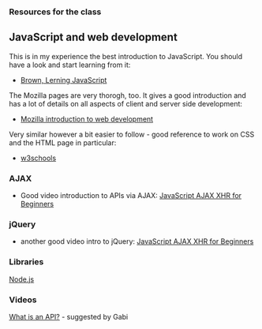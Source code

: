 ### Resources for the class
## JavaScript and web development

This is in my experience the best introduction to JavaScript. You should have a look and start learning from it:
- [Brown, Lerning JavaScript](http://bobcat.library.nyu.edu/primo-explore/fulldisplay?docid=nyu_aleph005576713&context=L&vid=NYU&search_scope=all&tab=all&lang=en_US)

The Mozilla pages are very thorogh, too. It gives a good introduction and has a lot of details on all aspects of client and server side development:
- [Mozilla introduction to web development](https://developer.mozilla.org/en-US/docs/Learn)

Very similar however a bit easier to follow - good reference to work on CSS and the HTML page in particular:
- [w3schools](https://www.w3schools.com)

### AJAX
- Good video introduction to APIs via AJAX: [JavaScript AJAX XHR for Beginners](http://bobcat.library.nyu.edu/primo-explore/fulldisplay?docid=nyu_aleph005590284&context=L&vid=NYU&search_scope=all&tab=all&lang=en_US)

### jQuery
- another good video intro to jQuery: [JavaScript AJAX XHR for Beginners](http://bobcat.library.nyu.edu/primo-explore/fulldisplay?docid=nyu_aleph005590335&context=L&vid=NYU&search_scope=all&tab=all&lang=en_US)

### Libraries
[Node.js](https://nodejs.org/en/)

### Videos
[What is an API?](https://www.youtube.com/watch?v=s7wmiS2mSXY) - suggested by Gabi
